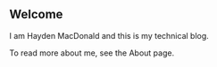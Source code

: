 ## Welcome

I am Hayden MacDonald and this is my technical blog.

To read more about me, see the About page.
